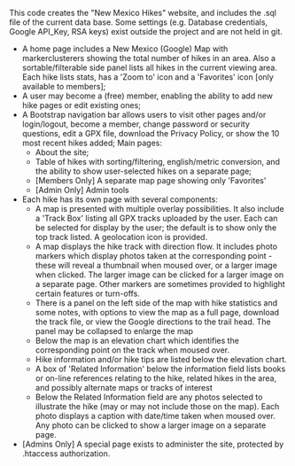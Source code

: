This code creates the "New Mexico Hikes" website, and includes the .sql file of the current data base. Some settings (e.g. Database credentials, Google API_Key, RSA keys) exist outside the project and are not held in git.
- A home page includes a New Mexico (Google) Map with markerclusterers showing the total number of hikes in an area. Also a sortable/filterable side panel lists all hikes in the current viewing area. Each hike lists stats, has a 'Zoom to' icon and a 'Favorites' icon [only available to members];
- A user may become a (free) member, enabling the ability to add new hike pages or edit existing ones;
- A Bootstrap navigation bar allows users to visit other pages and/or login/logout, become a member, change password or security questions, edit a GPX file, download the Privacy Policy, or show the 10 most recent hikes added; Main pages:
    - About the site;
    - Table of hikes with sorting/filtering, english/metric conversion, and the ability to show user-selected hikes on a separate page;
    - [Members Only] A separate map page showing only 'Favorites'
    - [Admin Only] Admin tools
- Each hike has its own page with several components:
    - A map is presented with multiple overlay possibilities. It also include a 'Track Box' listing all GPX tracks uploaded by the user. Each can be selected for display by the user; the default is to show only the top track listed. A geolocation icon is provided.
    - A map displays the hike track with direction flow. It includes photo markers which display photos taken at the corresponding point - these will  reveal a thumbnail when moused over, or a larger image when clicked. The larger image can be clicked for a larger image on a separate page. Other markers are sometimes provided to highlight certain features or turn-offs.
    - There is a panel on the left side of the map with hike statistics and some notes, with options to view the map as a full page, download the track file, or view the Google directions to the trail head. The panel may be collapsed to enlarge the map
    - Below the map is an elevation chart which identifies the corresponding point on the track when moused over.
    - Hike information and/or hike tips are listed below the elevation chart.
    - A box of 'Related Information' below the information field lists books or on-line references relating to the hike, related hikes in the area, and possibly alternate maps or tracks of interest
    - Below the Related Information field are any photos selected to illustrate the hike (may or may not include those on the map). Each photo displays a caption with date/time taken when moused over. Any photo can be clicked to show a larger image on a separate page.
- [Admins Only] A special page exists to administer the site, protected by .htaccess authorization.
